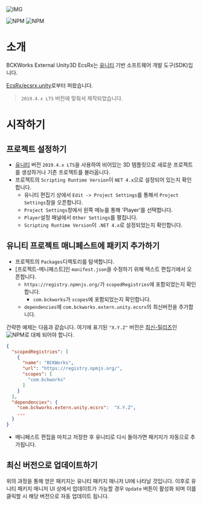 ![IMG](https://img.shields.io/badge/pkg%20name-com.bckworks.extern.unity.ecsrx-yellowgreen?style=for-the-badge&logo=appveyor)

![NPM](https://img.shields.io/npm/v/com.bckworks.extern.unity.ecsrx)
![NPM](https://img.shields.io/npm/l/com.bckworks.extern.unity.ecsrx)

# 소개

BCKWorks External Unity3D EcsRx는 [유니티] 기반 소프트웨어 개발 도구(SDK)입니다.

[EcsRx/ecsrx.unity]로부터 퍼왔습니다.

> `2019.4.x LTS` 버전에 맞춰서 제작되었습니다.

# 시작하기

## 프로젝트 설정하기

* [유니티] 버전 `2019.4.x LTS`을 사용하여 비어있는 3D 템플릿으로 새로운 프로젝트를 생성하거나 기존 프로젝트를 불러옵니다.
* 프로젝트의 `Scripting Runtime Version`이 `NET 4.x`으로 설정되어 있는지 확인합니다.
  * 유니티 편집기 상에서 `Edit -> Project Settings`를 통해서 `Project Settings`창을 오픈합니다.
  * `Project Settings`창에서 왼쪽 메뉴를 통해 'Player'를 선택합니다.
  * `Player`설정 패널에서 `Other Settings`를 펼칩니다.
  * `Scripting Runtime Version`이 `.NET 4.x`로 설정되었는지 확인합니다.

## 유니티 프로젝트 매니페스트에 패키지 추가하기

* 프로젝트의 `Packages`디렉토리를 탐색합니다.
* [프로젝트-메니패스트]인 `manifest.json`을 수정하기 위해 텍스트 편집기에서 오픈합니다.
  * `https://registry.npmnjs.org/`가 `scopedRegistries`에 포함되었는지 확인합니다.
    * `com.bckworks`가 `scopes`에 포함되었는지 확인합니다.
  * `dependencies`에 `com.bckworks.extern.unity.ecsrx`의 최신버전을 추가합니다.

 간략한 예제는 다음과 같습니다. 여기에 표기된 `"X.Y.Z"` 버전은 [최신-릴리즈]인 ![NPM](https://img.shields.io/npm/v/com.bckworks.extern.unity.ecsrx)로 대체 되어야 합니다.
```json
{
  "scopedRegistries": [
    {
      "name": "BCKWorks",
      "url": "https://registry.npmjs.org/",
      "scopes": [
        "com.bckworks"
      ]
    }
  ],
  "dependencies": {
    "com.bckworks.extern.unity.ecsrx":  "X.Y.Z",
    ...
  }
}
```
* 메니페스트 편집을 마치고 저장한 후 유니티로 다시 돌아가면 패키지가 자동으로 추가됩니다.

## 최신 버전으로 업데이트하기

위의 과정을 통해 얻은 패키지는 유니티 패키지 매니저 UI에 나타날 것입니다. 이후로 유니티 패키지 매니저 UI 상에서 업데이트가 가능할 경우 `Update` 버튼이 활성화 되며 이를 클릭할 시 해당 버전으로 자동 업데이트 됩니다.

[EcsRx/ecsrx.unity]: https://github.com/EcsRx/ecsrx.unity
[유니티]: https://unity3d.com/
[유니티 테크놀로지]: https://unity3d.com/
[최신-릴리즈]: https://www.npmjs.com/package/com.bckworks.extern.unity.ecsrx
[프로젝트-매니페스트]: https://docs.unity3d.com/Manual/upm-manifestPrj.html
